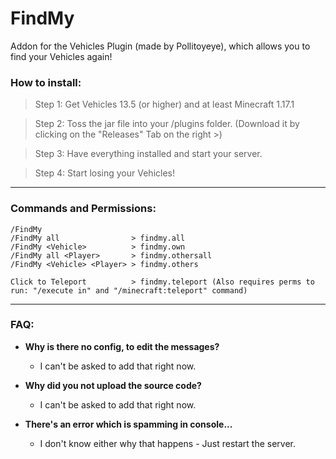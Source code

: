 # FindMy

Addon for the Vehicles Plugin (made by Pollitoyeye), which allows you to find your Vehicles again!

### How to install:
> Step 1:
  Get Vehicles 13.5 (or higher) and at least Minecraft 1.17.1
  
> Step 2:
  Toss the jar file into your /plugins folder. (Download it by clicking on the "Releases" Tab on the right >)
  
> Step 3:
  Have everything installed and start your server.
  
> Step 4:
  Start losing your Vehicles!
  
___
### Commands and Permissions:
```
/FindMy
/FindMy all                > findmy.all
/FindMy <Vehicle>          > findmy.own
/FindMy all <Player>       > findmy.othersall
/FindMy <Vehicle> <Player> > findmy.others

Click to Teleport          > findmy.teleport (Also requires perms to run: "/execute in" and "/minecraft:teleport" command)
```

___
### FAQ:
- **Why is there no config, to edit the messages?**
  - I can't be asked to add that right now.

- **Why did you not upload the source code?**
  - I can't be asked to add that right now.
  
- **There's an error which is spamming in console...**
  - I don't know either why that happens - Just restart the server.
